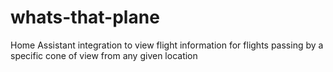 # whats-that-plane
Home Assistant integration to view flight information for flights passing by a specific cone of view from any given location
